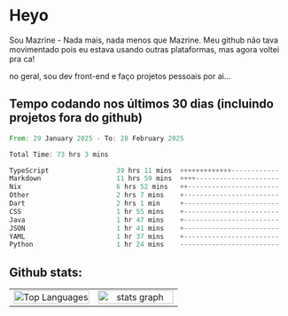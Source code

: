 # Heyo

Sou Mazrine - Nada mais, nada menos que Mazrine.
Meu github não tava movimentado pois eu estava usando outras plataformas, mas agora voltei pra ca!

no geral, sou dev front-end e faço projetos pessoais por ai...


## Tempo codando nos últimos 30 dias (incluindo projetos fora do github)
<!--START_SECTION:waka-->

```rust
From: 29 January 2025 - To: 28 February 2025

Total Time: 73 hrs 3 mins

TypeScript                 39 hrs 11 mins  +++++++++++++------------   53.65 %
Markdown                   11 hrs 59 mins  ++++---------------------   16.41 %
Nix                        6 hrs 52 mins   ++-----------------------   09.42 %
Other                      2 hrs 7 mins    +------------------------   02.91 %
Dart                       2 hrs 1 min     +------------------------   02.77 %
CSS                        1 hr 55 mins    +------------------------   02.63 %
Java                       1 hr 47 mins    +------------------------   02.44 %
JSON                       1 hr 41 mins    +------------------------   02.32 %
YAML                       1 hr 37 mins    +------------------------   02.22 %
Python                     1 hr 24 mins    -------------------------   01.93 %
```

<!--END_SECTION:waka-->

<!--
**Mazrine/Mazrine** is a ✨ _special_ ✨ repository because its `README.md` (this file) appears on your GitHub profile.

Here are some ideas to get you started:

- 🔭 I’m currently working on ...
- 🌱 I’m currently learning ...
- 👯 I’m looking to collaborate on ...
- 🤔 I’m looking for help with ...
- 💬 Ask me about ...
- 📫 How to reach me: ...
- 😄 Pronouns: ...
- ⚡ Fun fact: ...
-->


## Github stats:

<div align="center">
  <table width="100%">
    <tr>
      <td align="center" width="50%">
        <img src="https://github-readme-stats.vercel.app/api/top-langs/?username=mazrine&theme=tokyonight&layout=donut&langs_count=10&locale=pt-br" width="100%" alt="Top Languages" />
      </td>
      <td align="center" width="50%">
        <img src="https://github-readme-stats-yxqy.vercel.app/api?username=mazrine&hide_title=false&hide_rank=false&show_icons=true&count_private=true&disable_animations=false&theme=midnight-purple&locale=en&hide_border=true&order=1" width="100%" alt="stats graph" />
      </td>
    </tr>
  </table>
</div>
